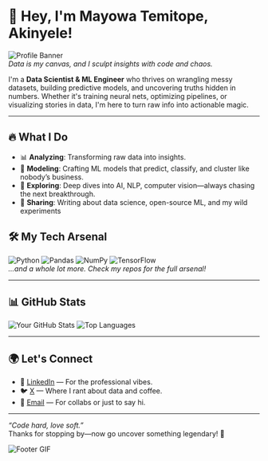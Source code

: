 # 👾 Hey, I'm Mayowa Temitope, Akinyele!

![Profile Banner](https://via.placeholder.com/1200x300.png?text=Data+is+my+Superpower)  
*Data is my canvas, and I sculpt insights with code and chaos.*

I'm a **Data Scientist & ML Engineer** who thrives on wrangling messy datasets, building predictive models, and uncovering truths hidden in numbers. Whether it's training neural nets, optimizing pipelines, or visualizing stories in data, I'm here to turn raw info into actionable magic.

---

## 🔥 What I Do
- 📊 **Analyzing**: Transforming raw data into insights.
- 🤖 **Modeling**: Crafting ML models that predict, classify, and cluster like nobody’s business.
- 🌌 **Exploring**: Deep dives into AI, NLP, computer vision—always chasing the next breakthrough.
- 📝 **Sharing**: Writing about data science, open-source ML, and my wild experiments

## 🛠️ My Tech Arsenal
![Python](https://img.shields.io/badge/-Python-3776AB?style=flat&logo=python&logoColor=white)
![Pandas](https://img.shields.io/badge/-Pandas-150458?style=flat&logo=pandas&logoColor=white)
![NumPy](https://img.shields.io/badge/-NumPy-013243?style=flat&logo=numpy&logoColor=white)
![TensorFlow](https://img.shields.io/badge/-TensorFlow-FF6F00?style=flat&logo=tensorflow&logoColor=white)  
*...and a whole lot more. Check my repos for the full arsenal!*

---

## 📊 GitHub Stats
![Your GitHub Stats](https://github-readme-stats.vercel.app/api?username=RobaireTH&show_icons=true&theme=radical)
![Top Languages](https://github-readme-stats.vercel.app/api/top-langs/?username=RobaireTH&layout=compact&theme=radical)

---

## 🌍 Let's Connect
- 💼 [LinkedIn](https://linkedin.com/in/RobaireTH) — For the professional vibes.
- 🐦 [X](https://x.com/0xRobaire) — Where I rant about data and coffee.
- 📧 [Email](robaireth@gmail.com) — For collabs or just to say hi.

---

*“Code hard, love soft.”*  
Thanks for stopping by—now go uncover something legendary! 🚀

![Footer GIF](https://media.giphy.com/media/3o7aDcz7aJqQzO4mMo/giphy.gif)
